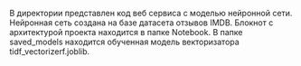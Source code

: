 В директории представлен код веб сервиса с моделью нейронной сети. Нейронная сеть создана на базе датасета отзывов IMDB. 
Блокнот с архитектурой проекта находится в папке Notebook. 
В папке saved_models находится обученная модель векторизатора tidf_vectorizerf.joblib.
